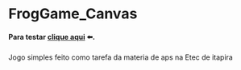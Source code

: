 # FrogGame_Canvas

#### Para testar [clique aqui](0) ⬅️.
Jogo simples feito como tarefa da materia de aps na Etec de itapira
